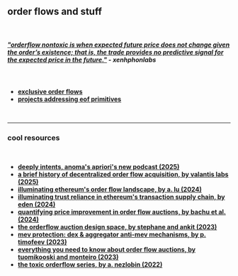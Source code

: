## order flows and stuff

<br>

##### *["orderflow nontoxic is when expected future price does not change given the order’s existence; that is, the trade provides no predictive signal for the expected price in the future."](https://xenophonlabs.com/papers/uniswap_valuing_orderflow.pdf)* - xenhphonlabs

<br>

* **[exclusive order flows](exclusive_order_flows.md)**
* **[projects addressing eof primitives](projects.md)**

<br>

---

### cool resources

<br>

* **[deeply intents, anoma's apriori's new podcast (2025)](http://youtube.com/@DeeplyIntents)**
* **[a brief history of decentralized order flow acquisition, by valantis labs (2025)](https://mirror.xyz/valantisxyz.eth/C49rGRQnorQQluV0zItyfJd1zyolc0WfWqyo9V6jaL0)**
* **[illuminating ethereum's order flow landscape, by a. lu (2024)](https://writings.flashbots.net/illuminate-the-order-flow)**
* **[illuminating trust reliance in ethereum's transaction supply chain, by eden (2024)](https://edennetwork.io/blog/illuminating-trust-reliance-in-ethereums-transaction-supply-chain)**
* **[quantifying price improvement in order flow auctions, by bachu et al. (2024)](https://arxiv.org/abs/2405.00537)**
* **[the orderflow auction design space, by stephane and ankit (2023)](https://frontier.tech/the-orderflow-auction-design-space)**
* **[mev protection: dex & aggregator anti-mev mechanisms, by p. timofeev (2023)](https://www.shoal.gg/p/mev-protection-dex-and-aggregator)**
* **[everything you need to know about order flow auctions, by tuomikooski and monteiro (2023)](https://www.monoceros.com/insights/order-flow-auctions)**
* **[the toxic orderflow series, by a. nezlobin (2022)](https://medium.com/@alexnezlobin/toxic-order-flow-on-decentralized-exchanges-problem-and-solutions-a1b79f32225a)**
